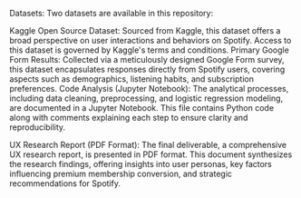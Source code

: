 Datasets: Two datasets are available in this repository:

Kaggle Open Source Dataset: Sourced from Kaggle, this dataset offers a broad perspective on user interactions and behaviors on Spotify. Access to this dataset is governed by Kaggle's terms and conditions.
Primary Google Form Results: Collected via a meticulously designed Google Form survey, this dataset encapsulates responses directly from Spotify users, covering aspects such as demographics, listening habits, and subscription preferences.
Code Analysis (Jupyter Notebook): The analytical processes, including data cleaning, preprocessing, and logistic regression modeling, are documented in a Jupyter Notebook. This file contains Python code along with comments explaining each step to ensure clarity and reproducibility.

UX Research Report (PDF Format): The final deliverable, a comprehensive UX research report, is presented in PDF format. This document synthesizes the research findings, offering insights into user personas, key factors influencing premium membership conversion, and strategic recommendations for Spotify.
